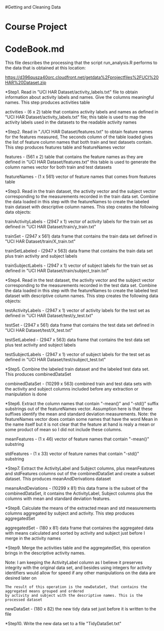 #Getting and Cleaning Data 
# Course Project 
# CodeBook.md 

This file describes the processing that the script run_analysis.R performs
 to the data that is obtained at this location:

https://d396qusza40orc.cloudfront.net/getdata%2Fprojectfiles%2FUCI%20HAR%20Dataset.zip 

*Step1. Read in "UCI HAR Dataset/activity_labels.txt" file to obtain information about
    activity labels and names. Give the columns meaningful names.
    This step produces activities table
    
activities  - (6 x 2) table that contains activity labels and names as defined in "UCI HAR Dataset/activity_labels.txt"
		file; this table is used to map the activity labels used in the datasets to the readable activity names

*Step2. Read in "./UCI HAR Dataset/features.txt" to obtain feature names for the features measured,
    The seconds column of the table loaded gives the list of feature column names that both 
    train and test datasets contain.
    This step produces features table and featureNames vector

features - (561 x 2) table that contains the feature names as they are defined in "UCI HAR Dataset/features.txt"
                this table is used to generate the column names vector for both train and test datasets
  
featureNames - (1 x 561) vector of feature names that comes from features table

*Step3. Read in the train dataset, the activity vector and the subject vector corresponding 
   to the measurements recorded in the train data set. Combine the data loaded in this step
   with the featureNames to create  the labeled train dataset with descriptive column names.
   This step creates the following data objects:

trainActivityLabels - (2947 x 1) vector of activity labels for the train set as defined in "UCI HAR Dataset/train/y_train.txt"

trainSet - (2947 x 561)  data frame that contains the train data set defined in "UCI HAR Dataset/train/X_train.txt"

trainSetLabeled - (2947 x 563) data frame that contains the train data set plus train activity and subject labels

trainSubjectLabels - (2947 x 1) vector of subject labels for the train set as defined in "UCI HAR Dataset/train/subject_train.txt"


*Step4. Read in the test dataset, the activity vector and the subject vector corresponding 
   to the measurements recorded in the test data set. Combine the data loaded in this step
   with the featureNames to create  the labeled test dataset with descriptive column names.
   This step creates the following data objects:

testActivityLabels - (2947 x 1) vector of activity labels for the test set as defined in "UCI HAR Dataset/test/y_test.txt"

testSet - (2947 x 561)  data frame that contains the test data set defined in "UCI HAR Dataset/test/X_test.txt"

testSetLabeled - (2947 x 563) data frame that contains the test data set plus test activity and subject labels

testSubjectLabels - (2947 x 1) vector of subject labels for the test set as defined in "UCI HAR Dataset/test/subject_test.txt"


*Step5. Combine the labeled train dataset and the labeled test data set. This produces combinedDataSet

combinedDataSet - (10299 x 563) combined train and test data sets with the activity and subject columns included
                before any extraction or manipulation is done 

*Step6. Extract the column names that contain "-mean()" and "-std()" suffix substrings out of the featureNames vector.
   Assumption here is that these suffixes identify the mean and standard deviation measurements.
   Note: the featureNames vector does contain some names that have the word Mean in the name itself but it is not clear
   that the feature at hand is realy a mean or some product of mean so I did not include these columns.

meanFeatures - (1 x 46) vector of feature names that contain "-mean()" substring

stdFeatures - (1 x 33) vector of feature names that contain "-std()" substring

*Step7. Extract the ActivityLabel and Subject columns, plus meanFeatures and stdFeatures columns out of the 
   combinedDataSet and create a subset dataset. This produces meanAndDerivations dataset
   
meansAndDeviations - (10299 x 81) this data frame is the subset of the combinedDataSet, it contains the ActivityLabel, 
                Subject columns plus the columns with mean and standard deviation features. 


*Step8. Calculate the means of the extracted mean and std measurements columns aggregated by subject and activity.
   This step produces aggregatedSet

aggregatedSet - (180 x 81) data frame that containes the aggregated data with means calculated and sorted 
                by activity and subject just before I merge in the activity names
            
*Step9. Merge the activities table and the aggregatedSet, this operation brings in the descriptive activity names.
   
   Note: I am keeping the ActivityLabel column as I believe it preserves integrity 
   with the original data set, and besides using integers for activity identifiers would
   allow for speed if any other manipulations on the data are desired later on

    The result of this operation is the newDataSet, that contains the aggregated means grouped and ordered
    by activity and subject with the descriptive names. This is the processed dataset

newDataSet - (180 x 82) the new tidy data set just before it is written to the file

*Step10. Write the new data set to a file "TidyDataSet.txt" 



